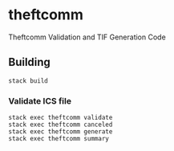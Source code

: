 # theftcomm
Theftcomm Validation and TIF Generation Code

## Building

    stack build

### Validate ICS file

    stack exec theftcomm validate
    stack exec theftcomm canceled
    stack exec theftcomm generate
    stack exec theftcomm summary
